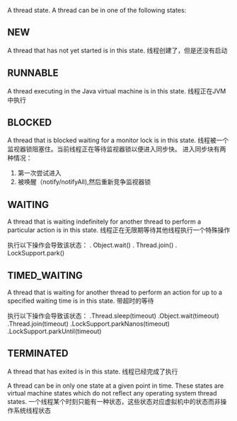 A thread state. A thread can be in one of the following states:

## NEW
A thread that has not yet started is in this state.
线程创建了，但是还没有启动

## RUNNABLE
A thread executing in the Java virtual machine is in this state.
线程正在JVM中执行

## BLOCKED
A thread that is blocked waiting for a monitor lock is in this state.
线程被一个监视器锁阻塞住。当前线程正在等待监视器锁以便进入同步快。
进入同步块有两种情况：
1. 第一次尝试进入
2. 被唤醒（notify/notifyAll),然后重新竞争监视器锁

## WAITING
A thread that is waiting indefinitely for another thread to perform a particular action is in this state.
线程正在无限期等待其他线程执行一个特殊操作

执行以下操作会导致该状态：
. Object.wait()
. Thread.join()
. LockSupport.park()

## TIMED_WAITING
A thread that is waiting for another thread to perform an action for up to a specified waiting time is in this state.
带超时的等待

执行以下操作会导致该状态：
.Thread.sleep(timeout)
.Object.wait(timeout)
.Thread.join(timeout)
.LockSupport.parkNanos(timeout)
.LockSupport.parkUntil(timeout)

## TERMINATED
A thread that has exited is in this state.
线程已经完成了执行

A thread can be in only one state at a given point in time. These states are virtual machine states which do not reflect any operating system thread states.
一个线程某个时刻只能有一种状态，这些状态对应虚拟机中的状态而非操作系统线程状态

